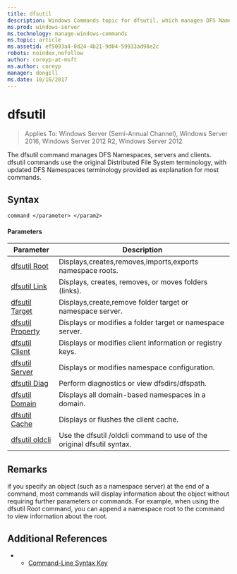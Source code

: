 ```yaml
---
title: dfsutil
description: Windows Commands topic for dfsutil, which manages DFS Namespaces, servers and clients. dfsutil commands use the original Distributed File System terminology, with updated DFS Namespaces terminology provided as explanation for most commands.
ms.prod: windows-server
ms.technology: manage-windows-commands
ms.topic: article
ms.assetid: ef5093a4-0d24-4b21-9d04-59933ad98e2c
robots: noindex,nofollow
author: coreyp-at-msft
ms.author: coreyp
manager: dongill
ms.date: 10/16/2017
---
```

# dfsutil

>Applies To: Windows Server (Semi-Annual Channel), Windows Server 2016, Windows Server 2012 R2, Windows Server 2012

The dfsutil command manages DFS Namespaces, servers and clients. dfsutil commands use the original Distributed File System terminology, with updated DFS Namespaces terminology provided as explanation for most commands.

## Syntax

```
command </parameter> </param2>
```

#### Parameters

|Parameter|Description|
|-------|--------|
|[dfsutil Root](dfsutil-root.md)|Displays,creates,removes,imports,exports namespace roots.|
|[dfsutil Link](dfsutil-link.md)|Displays, creates, removes, or moves folders \(links\).|
|[dfsutil Target](dfsutil-target.md)|Displays,create,remove folder target or namespace server.|
|[dfsutil Property](dfsutil-property.md)|Displays or modifies a folder target or namespace server.|
|[dfsutil Client](dfsutil-client.md)|Displays or modifies client information or registry keys.|
|[dfsutil Server](dfsutil-server.md)|Displays or modifies namespace configuration.|
|[dfsutil Diag](dfsutil-diag.md)|Perform diagnostics or view dfsdirs\/dfspath.|
|[dfsutil Domain](dfsutil-domain.md)|Displays all domain\-based namespaces in a domain.|
|[dfsutil Cache](dfsutil-cache.md)|Displays or flushes the client cache.|
|[dfsutil oldcli](dfsutil-oldcli.md)|Use the dfsutil \/oldcli command to use of the original dfsutil syntax.|

## Remarks
if you specify an object \(such as a namespace server\) at the end of a command, most commands will display information about the object without requiring further parameters or commands. For example, when using the dfsutil Root command, you can append a namespace root to the command to view information about the root.

## Additional References

-   - [Command-Line Syntax Key](command-line-syntax-key.md)


